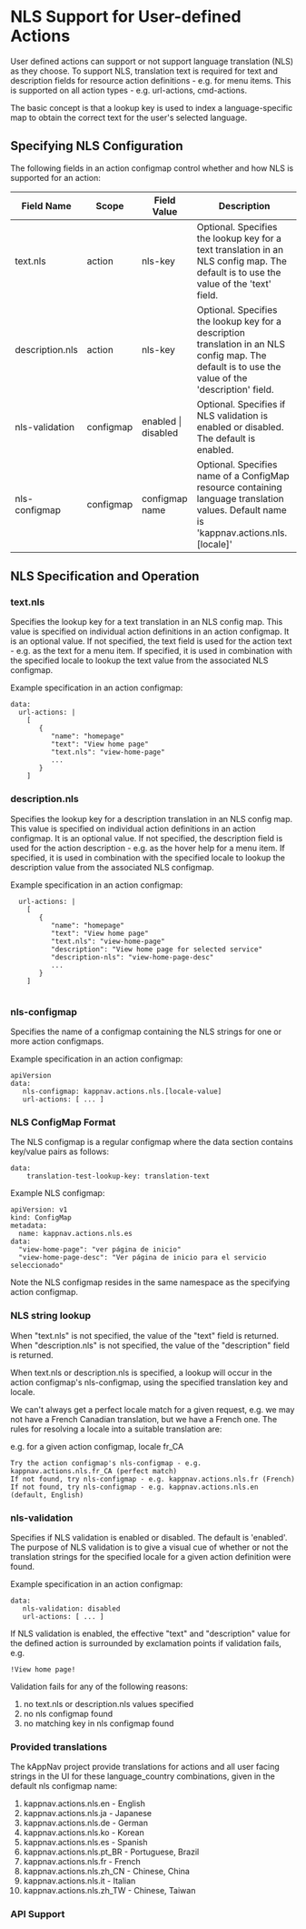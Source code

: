 # NLS Support for User-defined Actions

User defined actions can support or not support language translation (NLS) as they choose. To support NLS, translation text is required for text and description fields for resource action definitions - e.g. for menu items.  This is supported on all action types - e.g. url-actions, cmd-actions. 

The basic concept is that a lookup key is used to index a language-specific map to obtain the correct text for the user's selected language. 

## Specifying NLS Configuration

The following fields in an action configmap control whether and how NLS is supported for an action: 

| Field Name      | Scope      | Field Value | Description | 
|-----------------|------------|-------------|-------------|
| text.nls        | action     | nls-key     | Optional. Specifies the lookup key for a text translation in an NLS config map. The default is to use the value of the 'text' field. |
| description.nls | action     | nls-key     | Optional. Specifies the lookup key for a description translation in an NLS config map. The default is to use the value of the 'description' field. |
| nls-validation  | configmap  | enabled \| disabled | Optional. Specifies if NLS validation is enabled or disabled. The default is enabled. | 
| nls-configmap   | configmap  | configmap name | Optional. Specifies name of a ConfigMap resource containing language translation values. Default name is 'kappnav.actions.nls.[locale]' |

##  NLS Specification and Operation

### text.nls

Specifies the lookup key for a text translation in an NLS config map. This value is specified on individual action definitions in an action configmap. It is an optional value.  If not specified, the text field is used for the action text - e.g. as the text for a menu item.  If specified, it is used in combination with the specified locale to lookup the text value from the associated NLS configmap. 

Example specification in an action configmap: 

```
data:
  url-actions: | 
    [
       {
          "name": "homepage"
          "text": "View home page" 
          "text.nls": "view-home-page"
          ...   
       }
    ]
```


### description.nls 

Specifies the lookup key for a description translation in an NLS config map. This value is specified on individual action definitions in an action configmap. It is an optional value.  If not specified, the description field is used for the action description - e.g. as the hover help for a menu item.  If specified, it is used in combination with the specified locale to lookup the description value from the associated NLS configmap. 

Example specification in an action configmap: 
 
```
  url-actions: | 
    [
       {
          "name": "homepage"
          "text": "View home page" 
          "text.nls": "view-home-page"
          "description": "View home page for selected service"
          "description-nls": "view-home-page-desc"
          ...   
       }
    ]
    
```

### nls-configmap

Specifies the name of a configmap containing the NLS strings for one or more action configmaps. 

Example specification in an action configmap: 

```
apiVersion
data: 
   nls-configmap: kappnav.actions.nls.[locale-value]
   url-actions: [ ... ]
```

### NLS ConfigMap Format

The NLS configmap is a regular configmap where the data section contains key/value pairs as follows: 

```
data: 
    translation-test-lookup-key: translation-text
```

Example NLS configmap:

```
apiVersion: v1
kind: ConfigMap
metadata:
  name: kappnav.actions.nls.es
data: 
  "view-home-page": "ver página de inicio"
  "view-home-page-desc": "Ver página de inicio para el servicio seleccionado"
```

Note the NLS configmap resides in the same namespace as the specifying action configmap.  

### NLS string lookup

When "text.nls" is not specified, the value of the "text" field is returned. When "description.nls" is not specified, the value of the "description" field is returned. 

When text.nls or description.nls is specified, a lookup will occur in the action configmap's nls-configmap, using the specified translation key and locale.  

We can't always get a perfect locale match for a given request, e.g. we may not have a French Canadian translation, but we have a French one. The rules for resolving a locale into a suitable translation are:

e.g. for a given action configmap, locale fr_CA

```
Try the action configmap's nls-configmap - e.g. kappnav.actions.nls.fr_CA (perfect match)
If not found, try nls-configmap - e.g. kappnav.actions.nls.fr (French)
If not found, try nls-configmap - e.g. kappnav.actions.nls.en (default, English)
```

### nls-validation 

Specifies if NLS validation is enabled or disabled. The default is 'enabled'. The purpose of NLS validation is to give a visual cue of whether or not the translation strings for the specified locale for a given action definition were found. 

Example specification in an action configmap: 

```
data: 
   nls-validation: disabled 
   url-actions: [ ... ]
```

If NLS validation is enabled, the effective "text" and "description" value for the defined action is surrounded by exclamation points if validation fails, e.g. 

```
!View home page!
```

Validation fails for any of the following reasons: 

1. no text.nls or description.nls values specified
1. no nls configmap found
1. no matching key in nls configmap found

### Provided translations 

The kAppNav project provide translations for actions and all user facing strings in the UI for these language_country combinations, given in the default nls configmap name: 

1. kappnav.actions.nls.en - English		
1. kappnav.actions.nls.ja - Japanese
1. kappnav.actions.nls.de - German
1. kappnav.actions.nls.ko - Korean
1. kappnav.actions.nls.es - Spanish		
1. kappnav.actions.nls.pt_BR - Portuguese, Brazil
1. kappnav.actions.nls.fr - French		
1. kappnav.actions.nls.zh_CN - Chinese, China
1. kappnav.actions.nls.it	- Italian
1. kappnav.actions.nls.zh_TW - Chinese, Taiwan 

### API Support 

